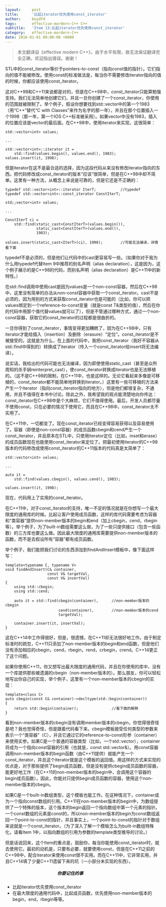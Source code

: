 ```yaml
---
layout:     post
title:      '比起iterator优先使用const_iterator'
author:     boydfd
tags:       effective-mordern-C++ C++
subtitle:   'Item 13:比起iterator优先使用const_iterator'
category:   effective-mordern-C++
date: 2016-01-01 00:00:00 +0800
---
```


> 本文翻译自《effective modern C++》，由于水平有限，故无法保证翻译完全正确，欢迎指出错误。谢谢！

STL中的const_iterator等价于pointers-to-const（指向const值的指针）。它们指向的值不能被修改。使用const的标准做法是，每当你不需要修改iterator指向的值的时候，你都应该使用const_iterator。

这对C++98和C++11来说都是对的，但是在C++98中，const_iterator只能算勉强支持。我们无法简单地创建它们，并且一旦你创建了一个const_iterator，你使用的范围就被限制了。举个例子，假设你想要找到std::vector<int>中的第一个1983（用“C++”替代“C with Classes”来作为名字的那一年），并且在那个位置插入一个1998（那一年，第一个IOS C++标准被采用）。如果vector中没有1983，插入的位置应该是vector的最后面。在C++98中，使用iterator来实现，这很简单：

	std::vector<int> values;

	...

	std::vector<int>::iterator it =
		std::find(values.begin(), values.end(), 1983);
	values.insert(it, 1998);

但是iterator在这不是最合适的选择，因为这段代码从来没有修改iterator指向的东西。把代码修改成const_iterator的版本“应该”很简单，但是在C++98中却不简单。这里有一种方法，从概念上来说是可靠的，但是它还是不正确的：

	typedef std::vector<int>::iterator IterT;			//typedef
	typedef std::vector<int>::const_iterator ConstIterT;

	std;;vector<int> values;

	...

	ConstIterT ci = 
		std::find(static_cast<ConstIterT>(values.begin()),
				  static_cast<ConstIterT>(values.end()),
				  1983);

	values.insert(static_cast<IterT>(ci), 1998);		//可能无法编译，详情看下面

typedef不是必须的，但是他们让代码中的cast更容易写一些。（如果你对于我为什么用typedef代替Item 9中推荐的别名声明（alias declaration），这是因为，这个例子展示的是C++98的代码，而别名声明（alias declaration）是C++11中的新特性。）

在std::find调用中使用cast是因为values是一个non-const容器，然后在C++98中，这里没有简单的办法从non-const容器中获取一个const_iterator。cast不是必须的，因为用别的方式来获取const_iterator也是可能的（比如，你可以把values绑定到一个reference-to-const变量（就是const T&类型的值），然后在你的代码中用那个值代替values就可以了），但是不管通过哪种方式，通过一个non-const容器，获取它的const_iterator的过程都是很曲折的。

一旦你得到了const_iterator，事情变得更加糟糕了，因为在C++98中，只有iterator才能给插入（insertion）及删除（erasure）“定位”。const_iterator是不被接受的。这就是为什么，在上面的代码中，我把const_iterator（我好不容器从std::find中得到的）转换成了iterator（传入一个const_iterator给insert将无法编译）。

说实话，我给出的代码可能也无法编译，因为即使使用static_cast（甚至是众所周知的杀手锏reinterpret_cast），使const_iterator转换成iterator也是无法移植的。（这不是C++98的限制，在C++11中，也是这样的。无论它看起来多像是可移植的，const_iterator都不能简单地转换到iterator。）这里有一些可移植的方法来产生一个iterator（指向const_iterator指向的地方），但是他们都很复杂，不通用，并且不值得在本书中讨论。除此之外，我希望我的观点能清楚地向你传达：const_iterator在C++98中是个大麻烦，它们不值得使用。最后，开发人员都尽量不使用const，只在必要的情况下使用它，而且在C++98中，const_iterator太不实用了。

在C++11中，一切都变了。现在const_iterator已经变得容易获得以及容易使用了。容器（即使是non-const容器）的成员函数cbegin和cend产生一个const_iterator，并且原本在STL中，只使用iterator定位（比如，inset和erase）的成员函数现在也能使用const_iterator来定位了。把最初使用iterator的C++98版本的代码修改成使用const_iterator的C++11版本的代码真是太简单了：

	std::vector<int> values;

	...

	auto it = 
		std::find(values.cbegin(), values.cend(), 1983);	

	values.insert(it, 1998);

现在，代码用上了实用的const_iterator。

在C++11中，对于const_iterator的支持，唯一不足的情况就是在你想写一个最大限度的通用库的时候。比起让客户使用成员函数，这样的库代码需要考虑为容器和“类容器”提供non-member版本的begin和end（加上cbegin，cend，rbegin等）。举个例子，为了built-in数组需要这么做，为了一些只提供接口（包含一些函数）的三方库也要这么做。因此最大限度的通用库需要提供non-member版本的函数，而不是去假设所有“容器”都有成员函数。

举个例子，我们能把我们讨论的东西添加到findAndInsert模板中，像下面这样写：

	template<typename C, typename V>
	void findAndInsert(C& container,				
					   const V& targetVal,
					   const V& insertVal)
	{
		using std::cbegin;
		using std::cend;

		auto it = std::find(cbegin(container),		//non-member版本的cbegin
							cend(container),		//non-member版本的cend
							targetVal);

		container.insert(it, insertVal);
	}

这在C++14中工作得很好，但是，很遗憾，在C++11却无法很好地工作。由于制定标准时的疏忽，C++11只添加了non-member版本的begin和end函数，但是他们没有添加相应的cbegin，cend，rbegin，rend，crbegin，crend。C++14更正了这个问题。

如果你使用C++11，你又想写出最大限度的通用代码，并且在你使用的库中，没有一个库提供那些被遗漏的cbegin（non-member版本的）。那么朋友，你可以轻松地写出你自己的实现，举个例子，这里有一个non-member版本的cbegin的实现：

	template<class C>
	auto cbegin(const C& container)->decltype(std::begin(container))
	{
		return std::begin(container);				//看下面的解释
	}

看到non-member版本的cbegin没有调用member版本的cbegin，你觉得很奇怪是吧？我也觉得奇怪，但是跟着代码看下来。cbegin模板接受任何类型的参数来表示一个“类容器”（C），并且它通过它的reference-to-const形参（container）来使用实参。如果C是一个普通的容器类型（比如，一个std::vector<int>），container将成为一个指向const容器的引用（也就是，const std::vector<int>&）。用const容器调用non-member版本的begin函数（由C++11提供）就能产生一个const_iterator，并且这个iterator就是这个模板的返回值。用这样的方式来实现的优点是，对于那些提供了begin成员函数，但是没有提供cbegin成员函数的容器，能更好地工作（在C++11的non-member版本的begin中，会调用这个容器的begin成员函数）。因此，你能对只提供begin成员函数的容器，使用这个non-member版本的cbegin。

如果C是一个built-in数组类型，这个模板也能工作。在这种情况下，container成为一个指向const数组的引用。C++11在non-member版本的begin中，为数组提供了一个特殊的版本，这个版本的begin返回一个指向数组中第一个元素的指针。一个const数组的元素是const的，所以non-member版本的begin为const数组返回一个point-to-const的指针，并且事实上，一个point-to-const的指针对于数组来说就是一个const_iterator。（为了深入了解一个模板怎么为built-in数组特殊化，请看Item 1中，以指向数组的引用为参数的template类型推导的讨论。）

但是话说回来，这个Item的重点是，鼓励你，每当你能使用const_iterator时，就去使用它。最初的动机是，只要有必要，就要使用const，但是在C++11之前的C++98中，配合iterator来使用const很不实用。而在C++11中，它非常实用，并且C++14填了少量C++11遗留下来的坑（一小部分未实现的东西）。

##### 　　　　　　　　　　　　你要记住的事
- 比起iterator优先使用const_iterator
- 在最大限度的通用代码中，比起成员函数，优先使用non-member版本的begin，end，rbegin等等。
